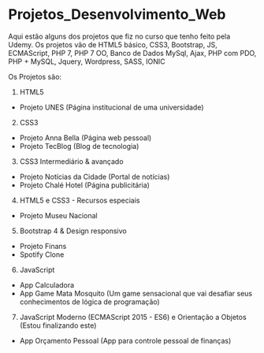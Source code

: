 # Projetos_Desenvolvimento_Web
Aqui estão alguns dos projetos que fiz no curso que tenho feito pela Udemy.
Os projetos vão de HTML5 básico, CSS3, Bootstrap, JS, ECMAScript, PHP 7, PHP 7 OO, Banco de Dados MySql, Ajax, PHP com PDO, PHP + MySQL, Jquery, Wordpress, SASS, IONIC

Os Projetos são:
1) HTML5
- Projeto UNES (Página institucional de uma universidade)

2) CSS3
- Projeto Anna Bella (Página web pessoal)
- Projeto TecBlog (Blog de tecnologia)

3) CSS3 Intermediário & avançado
- Projeto Notícias da Cidade (Portal de notícias)
- Projeto Chalé Hotel (Página publicitária)

4) HTML5 e CSS3 - Recursos especiais
  - Projeto Museu Nacional
  
5) Bootstrap 4 & Design responsivo
- Projeto Finans
- Spotify Clone

6) JavaScript
- App Calculadora
- App Game Mata Mosquito (Um game sensacional que vai desafiar seus conhecimentos de lógica de programação)

7) JavaScript Moderno (ECMAScript 2015 - ES6) e Orientação a Objetos (Estou finalizando este)
- App Orçamento Pessoal (App para controle pessoal de finanças)
